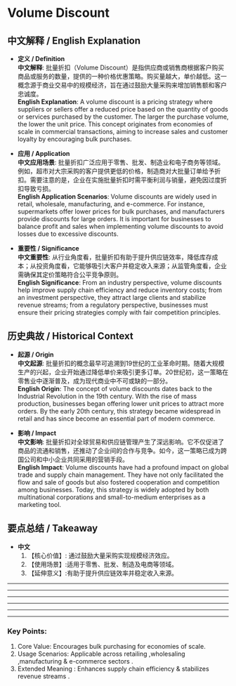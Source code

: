 # Volume Discount

## 中文解释 / English Explanation

* **定义 / Definition**  
  **中文解释**: 批量折扣（Volume Discount）是指供应商或销售商根据客户购买商品或服务的数量，提供的一种价格优惠策略。购买量越大，单价越低。这一概念源于商业交易中的规模经济，旨在通过鼓励大量采购来增加销售额和客户忠诚度。  
  **English Explanation**: A volume discount is a pricing strategy where suppliers or sellers offer a reduced price based on the quantity of goods or services purchased by the customer. The larger the purchase volume, the lower the unit price. This concept originates from economies of scale in commercial transactions, aiming to increase sales and customer loyalty by encouraging bulk purchases.

* **应用 / Application**  
  **中文应用场景**: 批量折扣广泛应用于零售、批发、制造业和电子商务等领域。例如，超市对大宗采购的客户提供更低的价格，制造商对大批量订单给予折扣。需要注意的是，企业在实施批量折扣时需平衡利润与销量，避免因过度折扣导致亏损。  
  **English Application Scenarios**: Volume discounts are widely used in retail, wholesale, manufacturing, and e-commerce. For instance, supermarkets offer lower prices for bulk purchases, and manufacturers provide discounts for large orders. It is important for businesses to balance profit and sales when implementing volume discounts to avoid losses due to excessive discounts.

* **重要性 / Significance**  
  **中文重要性**: 从行业角度看，批量折扣有助于提升供应链效率，降低库存成本；从投资角度看，它能够吸引大客户并稳定收入来源；从监管角度看，企业需确保其定价策略符合公平竞争原则。  
  **English Significance**: From an industry perspective, volume discounts help improve supply chain efficiency and reduce inventory costs; from an investment perspective, they attract large clients and stabilize revenue streams; from a regulatory perspective, businesses must ensure their pricing strategies comply with fair competition principles.

## 历史典故 / Historical Context

* **起源 / Origin**  
  **中文起源**: 批量折扣的概念最早可追溯到19世纪的工业革命时期。随着大规模生产的兴起，企业开始通过降低单价来吸引更多订单。20世纪初，这一策略在零售业中逐渐普及，成为现代商业中不可或缺的一部分。  
  **English Origin**: The concept of volume discounts dates back to the Industrial Revolution in the 19th century. With the rise of mass production, businesses began offering lower unit prices to attract more orders. By the early 20th century, this strategy became widespread in retail and has since become an essential part of modern commerce.

* **影响 / Impact**  
  **中文影响**: 批量折扣对全球贸易和供应链管理产生了深远影响。它不仅促进了商品的流通和销售，还推动了企业间的合作与竞争。如今，这一策略已成为跨国公司和中小企业共同采用的营销手段。  
  **English Impact**: Volume discounts have had a profound impact on global trade and supply chain management. They have not only facilitated the flow and sale of goods but also fostered cooperation and competition among businesses. Today, this strategy is widely adopted by both multinational corporations and small-to-medium enterprises as a marketing tool.

## 要点总结 / Takeaway

* **中文**  
  1. 【核心价值】: 通过鼓励大量采购实现规模经济效应。
  2. 【使用场景】:适用于零售、批发、制造及电商等领域。
  3. 【延伸意义】:有助于提升供应链效率并稳定收入来源。

* * * 

 * * * 

 * * * 

 * * * 

 * * * 

 * * *

### Key Points:

1) Core Value: Encourages bulk purchasing for economies of scale.
2) Usage Scenarios: Applicable across retailing ,wholesaling ,manufacturing & e-commerce sectors .
3) Extended Meaning : Enhances supply chain efficiency & stabilizes revenue streams .